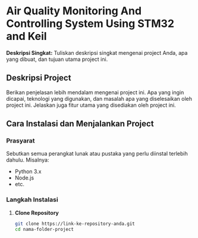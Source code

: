 # Air Quality Monitoring And Controlling System Using STM32 and Keil

**Deskripsi Singkat:**
Tuliskan deskripsi singkat mengenai project Anda, apa yang dibuat, dan tujuan utama project ini.

## Deskripsi Project

Berikan penjelasan lebih mendalam mengenai project ini. Apa yang ingin dicapai, teknologi yang digunakan, dan masalah apa yang diselesaikan oleh project ini. Jelaskan juga fitur utama yang disediakan oleh project ini.

## Cara Instalasi dan Menjalankan Project

### Prasyarat
Sebutkan semua perangkat lunak atau pustaka yang perlu diinstal terlebih dahulu. Misalnya:

- Python 3.x
- Node.js
- etc.

### Langkah Instalasi

1. **Clone Repository**
   ```bash
   git clone https://link-ke-repository-anda.git
   cd nama-folder-project
